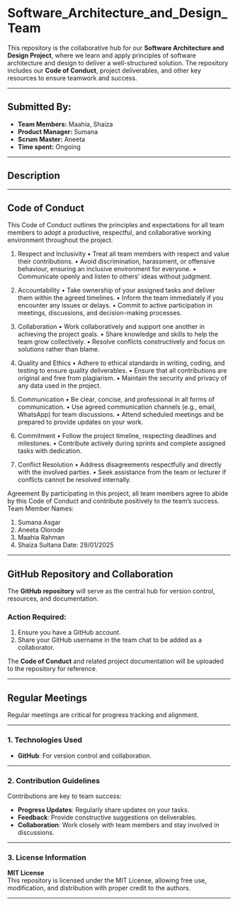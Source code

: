 # **Software_Architecture_and_Design_Team**
This repository is the collaborative hub for our **Software Architecture and Design Project**, where we learn and apply principles of software architecture and design to deliver a well-structured solution. The repository includes our **Code of Conduct**, project deliverables, and other key resources to ensure teamwork and success.

---

## **Submitted By:**
- **Team Members:** Maahia, Shaiza
- **Product Manager:** Sumana
- **Scrum Master:** Aneeta
- **Time spent:** Ongoing  

---

## **Description**


---

## **Code of Conduct**
This Code of Conduct outlines the principles and expectations for all team members to
adopt a productive, respectful, and collaborative working environment throughout the
project.

1. Respect and Inclusivity
• Treat all team members with respect and value their contributions.
• Avoid discrimination, harassment, or offensive behaviour, ensuring an inclusive
environment for everyone.
• Communicate openly and listen to others' ideas without judgment.

3. Accountability
• Take ownership of your assigned tasks and deliver them within the agreed timelines.
• Inform the team immediately if you encounter any issues or delays.
• Commit to active participation in meetings, discussions, and decision-making
processes.

5. Collaboration
• Work collaboratively and support one another in achieving the project goals.
• Share knowledge and skills to help the team grow collectively.
• Resolve conflicts constructively and focus on solutions rather than blame.

7. Quality and Ethics
• Adhere to ethical standards in writing, coding, and testing to ensure quality
deliverables.
• Ensure that all contributions are original and free from plagiarism.
• Maintain the security and privacy of any data used in the project.

9. Communication
• Be clear, concise, and professional in all forms of communication.
• Use agreed communication channels (e.g., email, WhatsApp) for team discussions.
• Attend scheduled meetings and be prepared to provide updates on your work.

11. Commitment
• Follow the project timeline, respecting deadlines and milestones.
• Contribute actively during sprints and complete assigned tasks with dedication.

7. Conflict Resolution
• Address disagreements respectfully and directly with the involved parties.
• Seek assistance from the team or lecturer if conflicts cannot be resolved internally.

Agreement
By participating in this project, all team members agree to abide by this Code of Conduct
and contribute positively to the team’s success.
Team Member Names:
1. Sumana Asgar
2. Aneeta Olorode
3. Maahia Rahman
4. Shaiza Sultana
Date: 29/01/2025

---

## **GitHub Repository and Collaboration**
The **GitHub repository** will serve as the central hub for version control, resources, and documentation.

### **Action Required:**
1. Ensure you have a GitHub account.  
2. Share your GitHub username in the team chat to be added as a collaborator.  

The **Code of Conduct** and related project documentation will be uploaded to the repository for reference.  

---

## **Regular Meetings**
Regular meetings are critical for progress tracking and alignment.


---

### **1. Technologies Used**
- **GitHub**: For version control and collaboration.  
---

### **2. Contribution Guidelines**
Contributions are key to team success:  
- **Progress Updates**: Regularly share updates on your tasks.  
- **Feedback**: Provide constructive suggestions on deliverables.  
- **Collaboration**: Work closely with team members and stay involved in discussions.  

---

### **3. License Information**
**MIT License**  
This repository is licensed under the MIT License, allowing free use, modification, and distribution with proper credit to the authors.  

---
